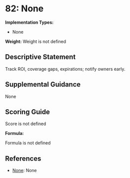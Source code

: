 # 82: None

**Implementation Types:**

- None

**Weight:** Weight is not defined

## Descriptive Statement

Track ROI, coverage gaps, expirations; notify owners early.

## Supplemental Guidance

None

## Scoring Guide

Score is not defined

**Formula:**

Formula is not defined

## References

- [None](None): None

